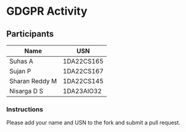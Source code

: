# GDGPR Activity

## Participants

| Name   | USN        |
|--------|------------|
| Suhas A| 1DA22CS165 |
| Sujan P| 1DA22CS167 |
| Sharan Reddy M| 1DA22CS145|
| Nisarga D S | 1DA23AIO32|

### Instructions
Please add your name and USN to the fork and submit a pull request.

